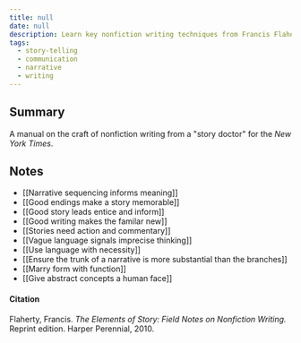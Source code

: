 ```yaml
---
title: null
date: null
description: Learn key nonfiction writing techniques from Francis Flaherty’s manual, covering narrative sequencing, strong leads, clear language, and storytelling that makes abstract ideas relatable and memorable.
tags:
  - story-telling
  - communication
  - narrative
  - writing
---
```


## Summary

A manual on the craft of nonfiction writing from a "story doctor" for the _New York Times_.

## Notes

- [[Narrative sequencing informs meaning]]
- [[Good endings make a story memorable]]
- [[Good story leads entice and inform]]
- [[Good writing makes the familar new]]
- [[Stories need action and commentary]]
- [[Vague language signals imprecise thinking]]
- [[Use language with necessity]]
- [[Ensure the trunk of a narrative is more substantial than the branches]]
- [[Marry form with function]]
- [[Give abstract concepts a human face]]

#### Citation

Flaherty, Francis. _The Elements of Story: Field Notes on Nonfiction Writing._ Reprint edition. Harper Perennial, 2010.

